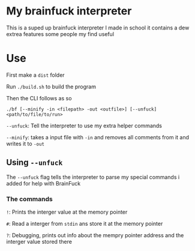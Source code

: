 # My brainfuck interpreter
This is a suped up brainfuck interpreter I made in school it contains a dew extrea features some people my find useful

# Use
First make a `dist` folder

Run `./build.sh` to build the program

Then the CLI follows as so
```
./bf [--minify -in <filepath> -out <outfile>] [--unfuck] <path/to/file/to/run>
```

`--unfuck`: Tell the interpreter to use my extra helper commands


`--minify`: takes a input file with `-in` and removes all comments from it and writes it to `-out`

## Using `--unfuck`
The `--unfuck` flag tells the interpreter to parse my special commands i added for help with BrainFuck

### The commands
`!`: Prints the interger value at the memory pointer

`#`: Read a interger from `stdin` ans store it at the memory pointer

`?`: Debugging, prints out info about the mempry pointer address and the interger value stored there